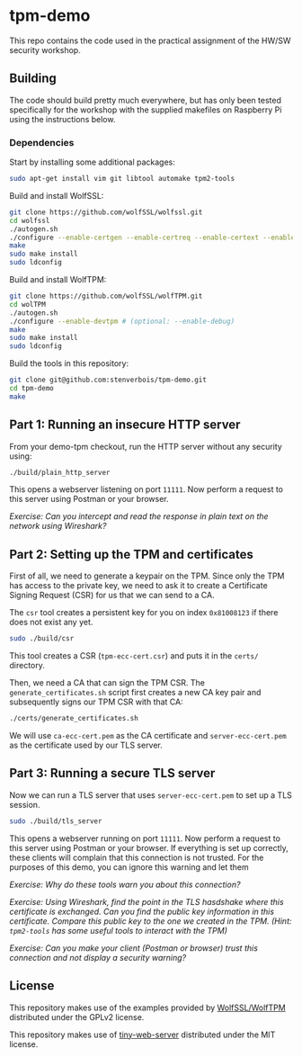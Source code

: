 # tpm-demo

This repo contains the code used in the practical assignment of the HW/SW security workshop.

## Building

The code should build pretty much everywhere, but has only been tested specifically for the workshop with the supplied makefiles on Raspberry Pi using the instructions below.

### Dependencies

Start by installing some additional packages:

```sh
sudo apt-get install vim git libtool automake tpm2-tools
```

Build and install WolfSSL:

```sh
git clone https://github.com/wolfSSL/wolfssl.git
cd wolfssl
./autogen.sh
./configure --enable-certgen --enable-certreq --enable-certext --enable-pkcs7 --enable-cryptocb --enable-aescfb
make
sudo make install
sudo ldconfig
```

Build and install WolfTPM:

```sh
git clone https://github.com/wolfSSL/wolfTPM.git
cd wolTPM
./autogen.sh
./configure --enable-devtpm # (optional: --enable-debug)
make
sudo make install
sudo ldconfig
```

Build the tools in this repository:

```sh
git clone git@github.com:stenverbois/tpm-demo.git
cd tpm-demo
make
```

## Part 1: Running an insecure HTTP server

From your demo-tpm checkout, run the HTTP server without any security using:
```sh
./build/plain_http_server
```

This opens a webserver listening on port `11111`. Now perform a request to this server using Postman or your browser.

_Exercise: Can you intercept and read the response in plain text on the network using Wireshark?_

## Part 2: Setting up the TPM and certificates

First of all, we need to generate a keypair on the TPM. Since only the TPM has access to the private key, we need to ask it to create a Certificate Signing Request (CSR) for us that we can send to a CA.

The `csr` tool creates a persistent key for you on index `0x81008123` if there does not exist any yet.

```sh
sudo ./build/csr
```

This tool creates a CSR (`tpm-ecc-cert.csr`) and puts it in the `certs/` directory.

Then, we need a CA that can sign the TPM CSR. The `generate_certificates.sh` script first creates a new CA key pair and subsequently signs our TPM CSR with that CA:

```sh
./certs/generate_certificates.sh
```

We will use `ca-ecc-cert.pem` as the CA certificate and `server-ecc-cert.pem` as the certificate used by our TLS server.

## Part 3: Running a secure TLS server

Now we can run a TLS server that uses `server-ecc-cert.pem` to set up a TLS session.

```sh
sudo ./build/tls_server
```

This opens a webserver running on port `11111`. Now perform a request to this server using Postman or your browser. If everything is set up correctly, these clients will complain that this connection is not trusted. For the purposes of this demo, you can ignore this warning and let them

_Exercise: Why do these tools warn you about this connection?_

_Exercise: Using Wireshark, find the point in the TLS hasdshake where this certificate is exchanged. Can you find the public key information in this certificate. Compare this public key to the one we created in the TPM. (Hint: `tpm2-tools` has some useful tools to interact with the TPM)_

_Exercise: Can you make your client (Postman or browser) trust this connection and not display a security warning?_

## License

This repository makes use of the examples provided by [WolfSSL/WolfTPM](https://github.com/wolfSSL) distributed under the GPLv2 license.

This repository makes use of [tiny-web-server](https://github.com/shenfeng/tiny-web-server) distributed under the MIT license.
